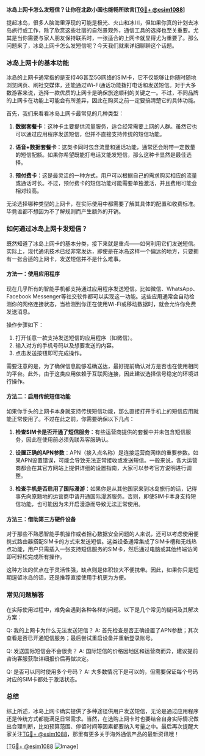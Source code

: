 **冰岛上网卡怎么发短信？让你在北欧小国也能畅所欲言[[TG💪+ @esim1088](https://t.me/s/esim1088)]**

提起冰岛，很多人脑海里浮现的可能是极光、火山和冰川，但如果你真的计划去冰岛旅行或工作，除了欣赏这些壮丽的自然景观外，通信工具的选择也至关重要。尤其是当你需要与家人朋友保持联系时，一张适合的上网卡就显得尤为重要了。那么问题来了，冰岛上网卡怎么发短信呢？今天我们就来详细聊聊这个话题。

### 冰岛上网卡的基本功能

冰岛的上网卡通常指的是支持4G甚至5G网络的SIM卡，它不仅能够让你随时随地浏览网页、刷社交媒体，还能通过Wi-Fi通话功能拨打电话和发送短信。对于大多数游客来说，选择一款优质的上网卡是确保旅途顺利的关键之一。不过，不同品牌的上网卡在功能上可能会有所差异，因此在购买之前一定要搞清楚它的具体功能。

首先，我们来看看冰岛上网卡最常见的几种类型：

1. **数据套餐卡**：这种卡主要提供流量服务，适合经常需要上网的人群。虽然它也可以通过应用程序发送短信，但并不直接支持传统的短信功能。
   
2. **语音+数据套餐卡**：这类卡同时包含流量和通话功能，通常还会附带一定数量的短信配额。如果你希望既能打电话又能发短信，那么这种卡显然是最佳选择。
   
3. **预付费卡**：这是最灵活的一种方式，用户可以根据自己的需求购买相应的流量或通话时长。不过，预付费卡的短信功能可能需要单独激活，并且费用可能会相对较高。

无论选择哪种类型的上网卡，在实际使用中都需要了解其具体的配置和收费标准。毕竟谁都不想因为不了解规则而产生额外的开销。

### 如何通过冰岛上网卡发短信？

既然知道了冰岛上网卡的基本分类，接下来就是重点——如何利用它们发送短信。实际上，现代通讯技术已经非常发达，即使是在冰岛这样一个偏远的地方，只要拥有一张合适的上网卡，发送短信并不是什么难事。

#### 方法一：使用应用程序

现在几乎所有的智能手机都支持通过应用程序发送短信。比如微信、WhatsApp、Facebook Messenger等社交软件都可以实现这一功能。这些应用通常会自动检测你的网络连接状态，当检测到你正在使用Wi-Fi或移动数据时，就会允许你免费发送消息。

操作步骤如下：
1. 打开任意一款支持发送短信的应用程序（如微信）。
2. 输入对方的手机号码以及想要发送的内容。
3. 点击发送按钮即可完成操作。

需要注意的是，为了确保信息能够准确送达，最好提前确认对方是否也在使用相同的平台。此外，由于这类应用依赖于互联网连接，因此建议选择信号稳定的环境进行操作。

#### 方法二：启用传统短信功能

如果你手头的上网卡本身就支持传统短信功能，那么直接打开手机上的短信应用就能正常使用了。不过在此之前，你需要确保以下几点：

1. **检查SIM卡是否开通了短信服务**：有些运营商提供的套餐中并未包含短信服务，因此在使用前必须先联系客服确认。
   
2. **设置正确的APN参数**：APN（接入点名称）是连接运营商网络的重要参数。如果APN设置错误，可能会导致无法正常接收或发送短信。一般来说，各大运营商都会在其官方网站上提供详细的设置指南，大家可以参考官方说明进行调整。

3. **检查手机是否启用了国际漫游**：如果你是从其他国家来到冰岛旅行的话，记得事先向原籍地的运营商申请开通国际漫游服务。否则，即使SIM卡本身支持短信功能，也可能因为未开启漫游而导致无法正常使用。

#### 方法三：借助第三方硬件设备

对于那些不熟悉智能手机操作或者担心数据安全问题的人来说，还可以考虑使用便携式路由器搭配SIM卡的方式来发送短信。这类设备通常集成了SIM卡槽和无线热点功能，用户只需插入一张支持短信服务的SIM卡，然后通过电脑或其他终端访问即可轻松完成所有操作。

这种方法的优点在于灵活性强，缺点则是体积较大不便携带。因此，如果你只是短期逗留冰岛的话，还是推荐直接使用手机更为方便。

### 常见问题解答

在实际使用过程中，难免会遇到各种各样的问题。以下是几个常见的疑问及其解决方案：

Q: 我的上网卡为什么无法发送短信？
A: 首先检查是否正确设置了APN参数；其次查看是否已开通短信服务；最后尝试重启设备并重新登录账号。

Q: 发送国际短信会不会很贵？
A: 国际短信的价格因地区和运营商而异，建议提前咨询客服获取详细报价后再做决定。

Q: 是否可以同时使用多个号码？
A: 大多数情况下是可以的，但需要保证每个号码对应的SIM卡都处于激活状态。

### 总结

综上所述，冰岛上网卡确实提供了多种途径供用户发送短信，无论是通过应用程序还是传统方式都能满足日常需求。当然，在选购上网卡时也要结合自身实际情况做出合理判断，比如预算范围、停留时间等因素都要纳入考量之中。最后再次提醒大家关注[TG💪+ @esim1088](https://t.me/s/esim1088)，那里有更多关于海外通信产品的最新资讯哦！

[[TG💪+ @esim1088](https://t.me/s/esim1088) ![Image](https://i.postimg.cc/4NQfJmqS/Snipaste-2025-05-13-00-14-12.png)]